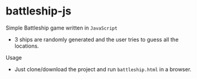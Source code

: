 # battleship-js
Simple Battleship game written in `JavaScript`

* 3 ships are randomly generated and the user tries to guess all the locations.

Usage

* Just clone/download the project and run `battleship.html` in a browser.

